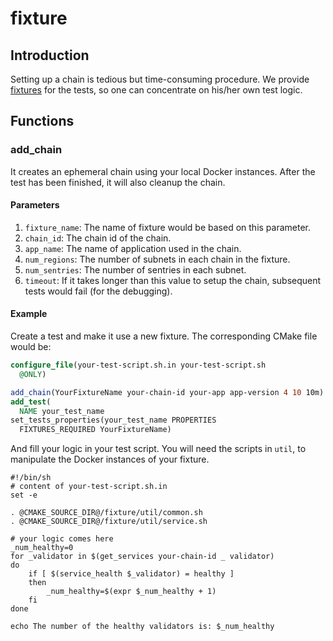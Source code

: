 # fixture

## Introduction

Setting up a chain is tedious but time-consuming procedure. We provide
[fixtures](https://cmake.org/cmake/help/latest/prop_test/FIXTURES_REQUIRED.html)
for the tests, so one can concentrate on his/her own test logic.

## Functions

### add_chain

It creates an ephemeral chain using your local Docker instances. After the test
has been finished, it will also cleanup the chain.

#### Parameters

1. `fixture_name`: The name of fixture would be based on this parameter.
2. `chain_id`: The chain id of the chain.
3. `app_name`: The name of application used in the chain.
4. `num_regions`: The number of subnets in each chain in the fixture.
5. `num_sentries`: The number of sentries in each subnet.
6. `timeout`: If it takes longer than this value to setup the chain,
subsequent tests would fail (for the debugging).

#### Example

Create a test and make it use a new fixture. The corresponding CMake file would
be:

``` cmake
configure_file(your-test-script.sh.in your-test-script.sh
  @ONLY)

add_chain(YourFixtureName your-chain-id your-app app-version 4 10 10m)
add_test(
  NAME your_test_name
set_tests_properties(your_test_name PROPERTIES
  FIXTURES_REQUIRED YourFixtureName)
```

And fill your logic in your test script. You will need the scripts in `util`,
to manipulate the Docker instances of your fixture.

``` shell
#!/bin/sh
# content of your-test-script.sh.in
set -e

. @CMAKE_SOURCE_DIR@/fixture/util/common.sh
. @CMAKE_SOURCE_DIR@/fixture/util/service.sh

# your logic comes here
_num_healthy=0
for _validator in $(get_services your-chain-id _ validator)
do
	if [ $(service_health $_validator) = healthy ]
	then
		_num_healthy=$(expr $_num_healthy + 1)
	fi
done

echo The number of the healthy validators is: $_num_healthy

```
